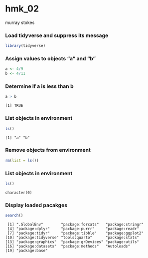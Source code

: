 hmk_02
================
murray stokes

### Load tidyverse and suppress its message

``` r
library(tidyverse)
```

### Assign values to objects “a” and “b”

``` r
a <- 4/9
b <- 4/11
```

### Determine if a is less than b

``` r
a > b
```

    [1] TRUE

### List objects in environment

``` r
ls()
```

    [1] "a" "b"

### Remove objects from environment

``` r
rm(list = ls())
```

### List objects in environment

``` r
ls()
```

    character(0)

### Display loaded pacakges

``` r
search()
```

     [1] ".GlobalEnv"        "package:forcats"   "package:stringr"  
     [4] "package:dplyr"     "package:purrr"     "package:readr"    
     [7] "package:tidyr"     "package:tibble"    "package:ggplot2"  
    [10] "package:tidyverse" "tools:quarto"      "package:stats"    
    [13] "package:graphics"  "package:grDevices" "package:utils"    
    [16] "package:datasets"  "package:methods"   "Autoloads"        
    [19] "package:base"     
